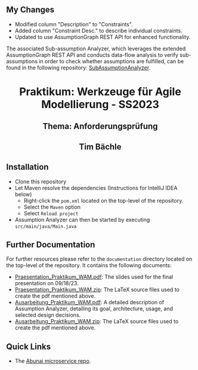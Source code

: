 ## My Changes

- Modified column "Description" to "Constraints".
- Added column "Constraint Desc." to describe individual constraints.
- Updated to use AssumptionGraph REST API for enhanced functionality.

The associated Sub-assumption Analyzer, which leverages the extended AssumptionGraph REST API and conducts data-flow analysis to verify sub-assumptions in order to check whether assumptions are fulfilled, can be found in the following repository: [SubAssumptionAnalyzer](https://github.com/sneg94/DataFlowAnalysis).


# <center>Praktikum: Werkzeuge für Agile Modellierung - SS2023</center>

## <center>Thema: Anforderungsprüfung</center>
## <center>Tim Bächle</center>

## Installation

- Clone this repository
- Let Maven resolve the dependencies (Instructions for IntelliJ IDEA below)
  - Right-click the <code>pom.xml</code> located on the top-level of the repository.
  - Select the <code>Maven</code> option
  - Select <code>Reload project</code>
- Assumption Analyzer can then be started by executing <code>src/main/java/Main.java</code>

## Further Documentation

For further resources please refer to the <code>documentation</code> directory located on the top-level of the repository. It contains the following documents: 

- [Praesentation_Praktikum_WAM.pdf](documentation/Praesentation_Praktikum_WAM.pdf): The slides used for the final presentation on 09/18/23.
- [Praesentation_Praktikum_WAM.zip](documentation/Praesentation_Praktikum_WAM.zip): The LaTeX source files used to create the pdf mentioned above.
- [Ausarbeitung_Praktikum_WAM.pdf](documentation/Ausarbeitung_Praktikum_WAM.pdf): A detailed description of Assumption Analyzer, detailing its goal, architecture, usage, and selected design decisions.
- [Ausarbeitung_Praktikum_WAM.zip](documentation/Ausarbeitung_Praktikum_WAM.zip): The LaTeX source files used to create the pdf mentioned above.

## Quick Links

- The [Abunai microservice repo](https://github.com/TDot305/UncertaintyImpactAnalysis).

